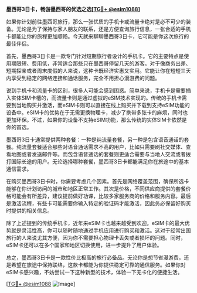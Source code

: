 **墨西哥3日卡，畅游墨西哥的优选之选[[TG💪+ @esim1088](https://t.me/s/esim1088)]**

如果你计划前往墨西哥旅行，那么一张优质的手机卡或流量卡绝对是必不可少的装备。无论是为了保持与家人朋友的联系，还是方便查询旅行信息，一张合适的手机卡都能让你的旅程更加顺畅。今天就来聊聊墨西哥3日卡，它可能是你这次旅行的最佳伴侣。

首先，墨西哥3日卡是一款专门针对短期旅行者设计的手机卡。它的主要特点是使用期限短、费用低，非常适合那些只在墨西哥停留几天的游客。对于像商务出差、短期探亲或者周末度假的人来说，这种卡既经济实惠又实用。它能让你在短短三天内享受到稳定的网络连接和通话服务，完全不用担心漫游费的问题。

说到手机卡和流量卡的区别，很多人可能会感到困惑。简单来说，手机卡是需要插入实体SIM卡槽的，而流量卡则是通过虚拟的eSIM技术实现的。传统的手机卡需要到当地购买并激活，而eSIM卡则可以直接在线上购买并下载到支持eSIM功能的设备中。eSIM卡的优势在于无需更换物理卡，减少了携带多张卡的麻烦，同时也更加环保。不过，如果你的设备不支持eSIM功能，那么传统的实体SIM卡依然是你的首选。

墨西哥3日卡通常提供两种套餐：一种是纯流量套餐，另一种是包含语音通话的套餐。纯流量套餐适合那些对语音通话需求不高的用户，比如只需要刷社交媒体、查看地图或者发送邮件等。而包含语音通话的套餐则更适合需要与当地人交流或者拨打国际长途的用户。无论选择哪种套餐，墨西哥3日卡都能满足你在旅途中的基本通信需求。

在购买墨西哥3日卡时，你需要考虑几个因素。首先是网络覆盖范围，确保所选卡能够在你计划访问的城市和地区正常工作。其次是价格，不同供应商提供的套餐价格可能会有所差异，建议提前做好功课，比较多家服务商的价格和服务内容。最后是激活流程，有些卡可能需要你输入特定的验证码才能激活，因此务必保留好购买时提供的相关信息。

除了上述提到的传统手机卡，近年来eSIM卡也越来越受到欢迎。eSIM卡的最大优势就是灵活性高，你可以随时随地通过手机应用进行购买和激活。这对于经常出国旅行的人来说尤其方便，因为你不需要担心物理卡丢失或者损坏的问题。同时，eSIM卡还可以在多个国家和地区切换使用，进一步提升了用户体验。

总之，墨西哥3日卡是一款性价比极高的旅行必备品。无论你是想节省漫游费，还是希望在旅途中保持联络，这款卡都能为你提供稳定可靠的通信服务。如果你对eSIM卡感兴趣，不妨尝试一下这种新型的技术，体验一下无卡化的便捷生活。

[[TG💪+ @esim1088](https://t.me/s/esim1088) ![Image](https://i.postimg.cc/4NQfJmqS/Snipaste-2025-05-13-00-14-12.png)]